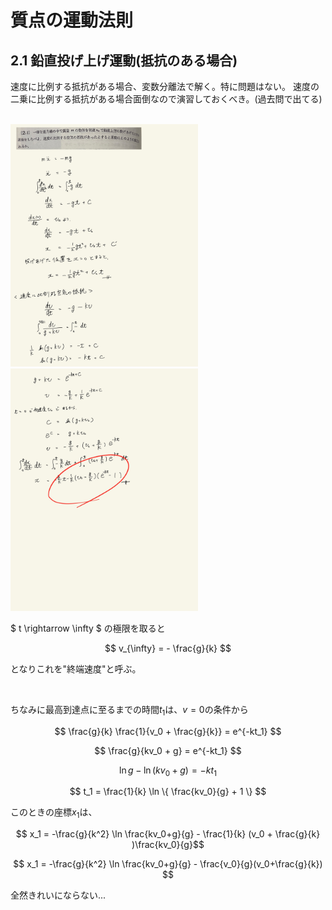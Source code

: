 <script type="text/javascript" async src="https://cdnjs.cloudflare.com/ajax/libs/mathjax/2.7.7/MathJax.js?config=TeX-MML-AM_CHTML">
</script>

<script type="text/x-mathjax-config">
 MathJax.Hub.Config({
 tex2jax: {
 inlineMath: [['$', '$'] ],
 displayMath: [ ['$$','$$'], ["\\[","\\]"] ]
 }
 });
</script>

# 質点の運動法則
## 2.1 鉛直投げ上げ運動(抵抗のある場合)

速度に比例する抵抗がある場合、変数分離法で解く。特に問題はない。
速度の二乗に比例する抵抗がある場合面倒なので演習しておくべき。(過去問で出てる)

<br>

<img width="300" alt="rikigaku-02" src="./images/rikigaku-02.jpg">
<img width="300" alt="rikigaku-03" src="./images/rikigaku-03.jpg">

<br>

$ t \rightarrow \infty $ の極限を取ると

$$ v_{\infty} = - \frac{g}{k} $$

となりこれを"終端速度"と呼ぶ。

<br>

ちなみに最高到達点に至るまでの時間$t_1$は、$v=0$の条件から

$$ \frac{g}{k} \frac{1}{v_0 + \frac{g}{k}}  = e^{-kt_1} $$

$$ \frac{g}{kv_0 + g}  = e^{-kt_1} $$

$$ \ln {g} - \ln (kv_0 + g) = -kt_1$$

$$ t_1 = \frac{1}{k} \ln \{ \frac{kv_0}{g} + 1 \} $$

このときの座標$x_1$は、

$$ x_1 = -\frac{g}{k^2} \ln \frac{kv_0+g}{g} - \frac{1}{k} (v_0 + \frac{g}{k} )\frac{kv_0}{g}$$

$$ x_1 = -\frac{g}{k^2} \ln \frac{kv_0+g}{g} - \frac{v_0}{g}(v_0+\frac{g}{k}) $$

全然きれいにならない...